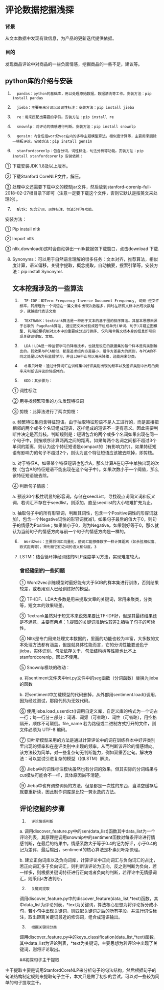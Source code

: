 # 评论数据挖掘浅探

### 背景

从文本数据中发现有效信息，为产品的更新迭代提供依据。 

### 目的

发现商品评论中对商品的一些负面情感，挖掘商品的一些不足，建议等。 

## python库的介绍与安装

1.       pandas：python的基础库，用以处理原始数据，数据清洗等工作。安装方法：pip install pandas

2.       jieba：主要用来分词以及词性标注：安装方法：pip install jieba

3.       re：用来匹配出需要的字符。安装方法：pip install re

4.       snownlp：对评论的情感进行判断。安装方法：pip install snownlp

5.       gensim：内含包括word2vec在内的多种主题模型算法，相似度计算等，主要用来删除一模板评论。安装方法：pip install gensim

6.       stanfordcorenlp：包含分词，词性标注，句法分析等功能。安装方法：pip install stanfordcorenlp 安装依赖：

①   下载安装JDK 1.8及以上版本。 

②   下载Stanford CoreNLP文件，解压。 

③   处理中文还需要下载中文的模型jar文件，然后放到stanford-corenlp-full-2018-02-27根目录下即可（注意一定要下载这个文件，否则它默认是按英文来处理的）。

7.       Nltk: 包含分词，词性标注，句法分析等功能。

安装方法：

①   Pip install nltk

②   Import nltk

③   nltk.download()这时会自动弹出一nltk数据包下载窗口，点击download 下载.

8. Synonyms：可以用于自然语言理解的很多任务：文本对齐，推荐算法，相似度计算，语义偏移，关键字提取，概念提取，自动摘要，搜索引擎等。安装方法：pip install Synonyms

   ## 文本挖掘涉及的一些算法

   1.       TF-IDF：即Term Frequency-Inverse Document Frequency, 词频-逆文件频率，其原理为一个词语在一篇文章中出现次数越多，同时在所有文档中出现次数越少，就越能代表该文章

   2.       TEXTRANK：textrank算法是一种用于文本的基于图的排序算法。其基本思想来源于谷歌的 PageRank算法, 通过把文本分割成若干组成单元(单词、句子)并建立图模型, 利用投票机制对文本中的重要成分进行排序, 仅利用单篇文档本身的信息即可实现关键词提取、文摘。

   3.       LDA：LDA是一种监督学习的降维技术，也就是说它的数据集的每个样本是有类别输出的。其效果与PCA相似，都是追求组内方差最小，组件方差最大的原则，与PCA的不同之处是LDA为有监督学习，并且LDA不止可以用来降维，还能用来分类。

   4.       朴素贝叶斯：通过计算词汇在训练集中好评类别出现的频率以及差评类别中出现的频率来判断该评论的情感倾向。

   5.       KDD：其步骤为：

   ①   词性标注

   ②   用寻找频繁项集的方法发现特征词

   ③   剪枝：此算法进行了两次剪枝：

   a.       频繁特征集包含特征短语。由于抽取特征短语不是人工进行的，而是直接把相邻的两个或多个名词组成短语，这样组成的短语不一定有意义。因此需要判断并决定是否剪枝。判断规则是：短语包含的两个或多个名词如果出现在同一个句子中，则按顺序计算两两之间的距离。如果每两个名词之间都不超过3个单词的距离，则认为这个特征短语是compact的（有影响力的）。如果特征短语有影响力的句子不超过2个，则认为这个特征短语应该被去除掉，即剪枝。

   b.       对于特征A，如果某个特征短语也包含A，那么计算A在句子中单独出现的次数（包含A的特征短语不能出现在这个句子中）。如果次数小于一个阈值，那么该特征短语被去除。

   ④   判断句子情感：

   a.       预设30个极性明显的形容词，存储在seedList，寻找观点词同义词和反义词，若词汇不存在于seedlist，则添加，直至seedlist的大小较难扩充为止。

   b.       抽取句子中的所有形容词，判断其词性，包含一个Positive词性的形容词就加1，包含一个Negative词性的形容词就减1。如果句子最后的值大于0，则句子的情感为Positive；如果值小于0，则为Negative。如果刚好等于0，那么就认为当前句子的情感方向与前一个句子的情感方向是一样的。

   6.       Word2vec：主要将词汇向量化，使词汇能够像数字一样计算距离（如余弦相似度、欧式距离等），来判断它们之间的语义相似度。3

   7. LSTM：结合循环神经网络的NLP深度学习方法，实现难度较大。

      ### 曾经碰到的一些问题

      ①   Word2vec训练模型时最好能有大于5GB的样本集进行训练，否则结果较差，或者用别人已经训练好的模型。

      ②   TF-IDF、LDA大多数是用来提取文章的关键词，常用来聚类，分类等，短文本的效果较差。 

      ③   Textrank虽然对于短文本来说效果要比TF-IDF好，但是其最终结果还是不满意，主要有两点：1.提取的关键词准确性较差2.牺牲了句子的可读性。

      ④   Nltk是专门用来处理文本数据的，里面的功能也较为丰富，大多数的文本处理方法都有涵盖，但是就具体性能而言，它的分词性能要逊色于jieba，实体识别、句法依存关于、句法结构树等性能也比不上stanfordcorenlp，因此不使用。

      ⑤   Snownlp模块的改动：

      a.       将sentiment文件夹中int.py文件中的seg函数（分词函数）替换为jieba的函数

      b.       将sentiment中加载模型的代码删掉，从外部用sentiment.load()调用，因为经过测试，那段代码为无效代码。

      ⑥   使用jieba.load_userdict()调用自定义库，自定义库的格式为一个词占一行；每一行分三部分：词语、词频（可省略）、词性（可省略），用空格隔开，顺序不可颠倒。file_name 若为路径或二进制方式打开的文件，则文件必须为 UTF-8 编码。

      ⑦   贝叶斯模型采用的方法是通过计算评论中的词在训练样本中好评类别里出现的频率和在差评类别中出现的频率，从而判断该评论的情感倾向。该方法较为简单，对一些复杂句无判断能力，例如双重否定句。解决方法：可以尝试引进复杂的模型（如LSTM）解决。

      ⑧   Jieba中的词性标注模块虽然也有分词的效果，但其实际的分词结果与cut模块可能会不一样，具体原因尚不清楚。

      ⑨   Jieba中也有调整词频的方法，但是都是一次性的东西，当清空缓存后就要重新读，因此制作词库是比较一劳永逸的方法。

      ## 评论挖掘的步骤

      1.       评论情感判断

      a.       调用discover_feature.py中的sen(data_list)函数其中data_list为一个评论列表，其原理是调用snownip中的sentiment函数对每条评论进行情感判断，在最后的结果中。情感系数大于等于0.4的记为好评，小于0.4的记为差评，最后输出，sentiment的核心算法是朴素贝叶斯原理。

      b.       建立正向词库以及负向词库，计算评论中正向词汇与负向词汇的占比，若正向词汇多于负向词汇，则判断该评论为正向，反之则判断为负向，若一样多，则根据关键词特征进行正向或者负向的判断，若评论中无情感词汇，则采用a方法判断。

      2.       关键词提取

      调用discover_feature.py中的discover_feature(data_list,*text)函数，其中data_list为评论列表，*text为关键词，算法核心思想为将评论拆分成小句，若小句中出现关键词，则匹配关键词之后的所有字段，并进行词性标注，取出距离关键词最近的修饰词，组合成短语输出。

      3.       根据关键词分类

      调用discover_feature.py中的keys_classification(data_list,*text)函数，其中data_list为评论列表，*text为关键词，主要思想为若评论中出现了关键词，则将评论取出。

      ##初探句子主干提取

主干提取主要是调用StanfordCoreNLP来分析句子的句法结构，然后根据句子的句法结构制定规则来提取句子主干，本文只是做了初步的尝试，可以对一些较为简单的句子提取主干。